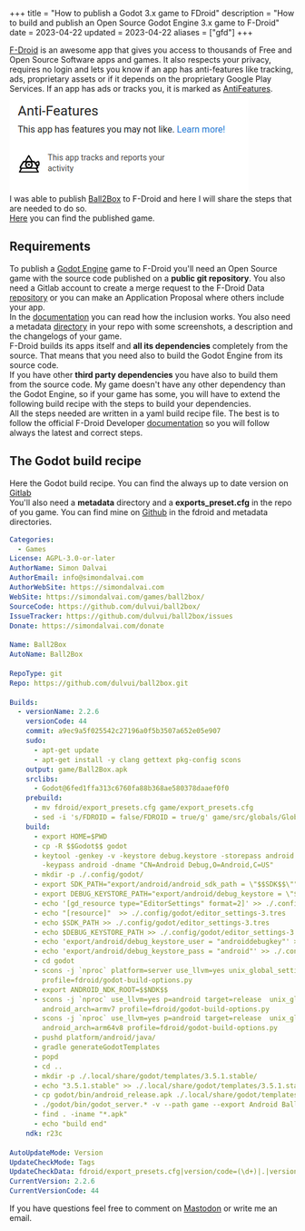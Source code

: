 +++
title = "How to publish a Godot 3.x game to FDroid"
description = "How to build and publish an Open Source Godot Engine 3.x game to F-Droid"
date = 2023-04-22
updated = 2023-04-22
aliases = ["gfd"]
+++

[F-Droid](https://f-droid.org) is an awesome app that gives you access to thousands of Free and Open Source Software apps and games. 
It also respects your privacy, requires no login and lets you know if an app has anti-features like tracking, ads, proprietary assets or if it depends on the proprietary Google Play Services.
If an app has ads or tracks you, it is marked as [AntiFeatures](https://f-droid.org/docs/Anti-Features).  
<img class="blog-image" src="antifeatures.png" alt="AntiFeatures example">  
I was able to publish [Ball2Box](@/games/ball2box/index.md) to F-Droid and here I will share the steps that are needed to do so.  
[Here](https://f-droid.org/en/packages/com.simondalvai.ball2box/) you can find the published game.


## Requirements
To publish a [Godot Engine](https://godotengine.org) game to F-Droid you'll need an Open Source game with the source code published on a **public git repository**.
You also need a Gitlab account to create a merge request to the F-Droid Data [repository](https://gitlab.com/fdroid/fdroiddata) or you can make an Application Proposal where others include your app.  
In the [documentation](https://f-droid.org/docs/Inclusion_How-To/) you can read how the inclusion works.
You also need a metadata [directory](https://github.com/dulvui/ball2box/tree/main/metadata) in your repo with some screenshots, a description and the changelogs of your game.  
F-Droid builds its apps itself and **all its dependencies** completely from the source.
That means that you need also to build the Godot Engine from its source code.  
If you have other **third party dependencies** you have also to build them from the source code.
My game doesn't have any other dependency than the Godot Engine, so if your game has some, you will have to extend the following build recipe with the steps to build your dependencies.  
All the steps needed are written in a yaml build recipe file.
The best is to follow the official F-Droid Developer [documentation](https://f-droid.org/en/docs/) so you will follow always the latest and correct steps.

## The Godot build recipe
Here the Godot build recipe.
You can find the always up to date version on [Gitlab](https://gitlab.com/fdroid/fdroiddata/-/blob/master/metadata/com.simondalvai.ball2box.yml)  
You'll also need a **metadata** directory and a **exports_preset.cfg** in the repo of you game.
You can find mine on [Github](https://github.com/dulvui/ball2box) in the fdroid and metadata directories.

```yml
Categories:
  - Games
License: AGPL-3.0-or-later
AuthorName: Simon Dalvai
AuthorEmail: info@simondalvai.com
AuthorWebSite: https://simondalvai.com
WebSite: https://simondalvai.com/games/ball2box/
SourceCode: https://github.com/dulvui/ball2box/
IssueTracker: https://github.com/dulvui/ball2box/issues
Donate: https://simondalvai.com/donate

Name: Ball2Box
AutoName: Ball2Box

RepoType: git
Repo: https://github.com/dulvui/ball2box.git

Builds:
  - versionName: 2.2.6
    versionCode: 44
    commit: a9ec9a5f025542c27196a0f5b3507a652e05e907
    sudo:
      - apt-get update
      - apt-get install -y clang gettext pkg-config scons
    output: game/Ball2Box.apk
    srclibs:
      - Godot@6fed1ffa313c6760fa88b368ae580378daaef0f0
    prebuild:
      - mv fdroid/export_presets.cfg game/export_presets.cfg
      - sed -i 's/FDROID = false/FDROID = true/g' game/src/globals/Global.gd
    build:
      - export HOME=$PWD
      - cp -R $$Godot$$ godot
      - keytool -genkey -v -keystore debug.keystore -storepass android -alias androiddebugkey
        -keypass android -dname "CN=Android Debug,O=Android,C=US"
      - mkdir -p ./.config/godot/
      - export SDK_PATH="export/android/android_sdk_path = \"$$SDK$$\""
      - export DEBUG_KEYSTORE_PATH="export/android/debug_keystore = \"$PWD/debug.keystore\""
      - echo '[gd_resource type="EditorSettings" format=2]' >> ./.config/godot/editor_settings-3.tres
      - echo "[resource]"  >> ./.config/godot/editor_settings-3.tres
      - echo $SDK_PATH >> ./.config/godot/editor_settings-3.tres
      - echo $DEBUG_KEYSTORE_PATH >> ./.config/godot/editor_settings-3.tres
      - echo 'export/android/debug_keystore_user = "androiddebugkey"' >> ./.config/godot/editor_settings-3.tres
      - echo 'export/android/debug_keystore_pass = "android"' >> ./.config/godot/editor_settings-3.tres
      - cd godot
      - scons -j `nproc` platform=server use_llvm=yes unix_global_settings_path=".."
        profile=fdroid/godot-build-options.py
      - export ANDROID_NDK_ROOT=$$NDK$$
      - scons -j `nproc` use_llvm=yes p=android target=release  unix_global_settings_path=".."
        android_arch=armv7 profile=fdroid/godot-build-options.py
      - scons -j `nproc` use_llvm=yes p=android target=release  unix_global_settings_path=".."
        android_arch=arm64v8 profile=fdroid/godot-build-options.py
      - pushd platform/android/java/
      - gradle generateGodotTemplates
      - popd
      - cd ..
      - mkdir -p ./.local/share/godot/templates/3.5.1.stable/
      - echo "3.5.1.stable" >> ./.local/share/godot/templates/3.5.1.stable/version.txt
      - cp godot/bin/android_release.apk ./.local/share/godot/templates/3.5.1.stable/
      - ./godot/bin/godot_server.* -v --path game --export Android Ball2Box.apk
      - find . -iname "*.apk"
      - echo "build end"
    ndk: r23c

AutoUpdateMode: Version
UpdateCheckMode: Tags
UpdateCheckData: fdroid/export_presets.cfg|version/code=(\d+)|.|version/name="([\d.]+)"
CurrentVersion: 2.2.6
CurrentVersionCode: 44
```

If you have questions feel free to comment on [Mastodon](https://mastodon.social/@dulvui/110241242233980633) or write me an email.



